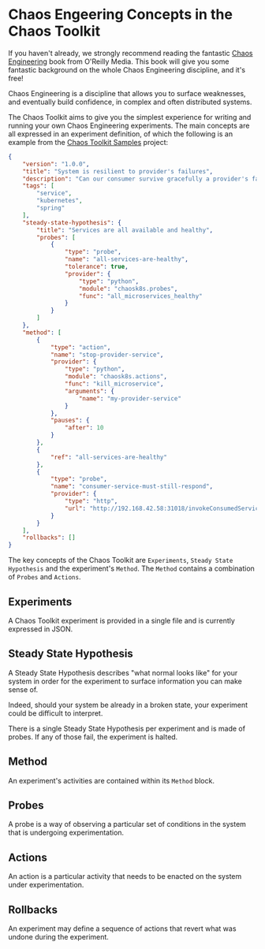 # Chaos Engeering Concepts in the Chaos Toolkit

If you haven't already, we strongly recommend reading the fantastic
[Chaos Engineering][chaos-engingeering-book] book from O'Reilly Media. This
book will give you some fantastic background on the whole Chaos Engineering
discipline, and it's free!

[chaos-engingeering-book]: http://www.oreilly.com/webops-perf/free/chaos-engineering.csp

Chaos Engineering is a discipline that allows you to surface weaknesses, and
eventually build confidence, in complex and often distributed systems. 

The Chaos Toolkit aims to give you the simplest experience for writing and
running your own Chaos Engineering experiments. The main concepts are all
expressed in an experiment definition, of which the following is an example
from the
[Chaos Toolkit Samples](https://github.com/chaostoolkit/chaostoolkit-samples)
project:

```json
{
    "version": "1.0.0",
    "title": "System is resilient to provider's failures",
    "description": "Can our consumer survive gracefully a provider's failure?",
    "tags": [
        "service",
        "kubernetes",
        "spring"
    ],
    "steady-state-hypothesis": {
        "title": "Services are all available and healthy",
        "probes": [
            {
                "type": "probe",
                "name": "all-services-are-healthy",
                "tolerance": true,
                "provider": {
                    "type": "python",
                    "module": "chaosk8s.probes",
                    "func": "all_microservices_healthy"
                }
            }
        ]
    },
    "method": [
        {
            "type": "action",
            "name": "stop-provider-service",
            "provider": {
                "type": "python",
                "module": "chaosk8s.actions",
                "func": "kill_microservice",
                "arguments": {
                    "name": "my-provider-service"
                }
            },
            "pauses": {
                "after": 10
            }
        },
        {
            "ref": "all-services-are-healthy"
        },
        {
            "type": "probe",
            "name": "consumer-service-must-still-respond",
            "provider": {
                "type": "http",
                "url": "http://192.168.42.58:31018/invokeConsumedService"
            }
        }
    ],
    "rollbacks": []
}
```

The key concepts of the Chaos Toolkit are `Experiments`,
`Steady State Hypothesis` and the experiment's `Method`. The `Method`
contains a combination of `Probes` and `Actions`.

## Experiments

A Chaos Toolkit experiment is provided in a single file and is currently
expressed in JSON.

## Steady State Hypothesis

A Steady State Hypothesis describes "what normal looks like" for your system
in order for the experiment to surface information you can make sense of.

Indeed, should your system be already in a broken state, your experiment
could be difficult to interpret.

There is a single Steady State Hypothesis per experiment and is made of
probes. If any of those fail, the experiment is halted.

## Method

An experiment's activities are contained within its `Method` block.

## Probes

A probe is a way of observing a particular set of conditions in the system that
is undergoing experimentation.

## Actions

An action is a particular activity that needs to be enacted on the system under
experimentation.

## Rollbacks

An experiment may define a sequence of actions that revert what was undone
during the experiment.

